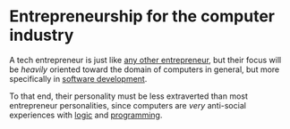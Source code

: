 
# Entrepreneurship for the computer industry

A tech entrepreneur is just like [any other entrepreneur](entrepreneur-1_why.md), but their focus will be *heavily* oriented toward the domain of computers in general, but more specifically in [software development](computers-software-design.md).

To that end, their personality must be less extraverted than most entrepreneur personalities, since computers are *very* anti-social experiences with [logic](logic-cs.md) and [programming](computers-programming-basics.md).
